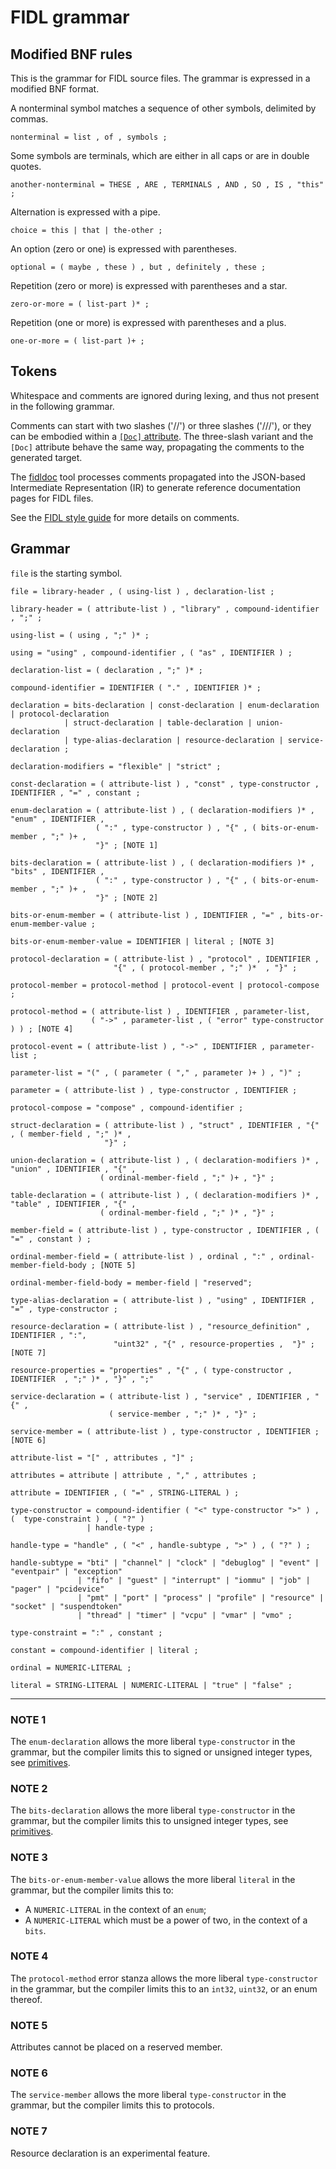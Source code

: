 # FIDL grammar

## Modified BNF rules

This is the grammar for FIDL source files. The grammar is expressed in a
modified BNF format.

A nonterminal symbol matches a sequence of other symbols, delimited by
commas.

```
nonterminal = list , of , symbols ;
```

Some symbols are terminals, which are either in all caps or are in
double quotes.

```
another-nonterminal = THESE , ARE , TERMINALS , AND , SO , IS , "this" ;
```

Alternation is expressed with a pipe.

```
choice = this | that | the-other ;
```

An option (zero or one) is expressed with parentheses.

```
optional = ( maybe , these ) , but , definitely , these ;
```

Repetition (zero or more) is expressed with parentheses and a star.

```
zero-or-more = ( list-part )* ;
```

Repetition (one or more) is expressed with parentheses and a plus.

```
one-or-more = ( list-part )+ ;

```

## Tokens

Whitespace and comments are ignored during lexing, and thus not
present in the following grammar.

Comments can start with two slashes ('//') or three slashes ('///'),
or they can be embodied within a [`[Doc]` attribute][doc_reference].
The three-slash variant and the `[Doc]` attribute behave the same way,
propagating the comments to the generated target.

The [fidldoc] tool processes comments propagated into the JSON-based
Intermediate Representation (IR) to generate reference
documentation pages for FIDL files.

See the [FIDL style guide][comment_style_guide] for more details on
comments.

## Grammar

`file` is the starting symbol.

```
file = library-header , ( using-list ) , declaration-list ;

library-header = ( attribute-list ) , "library" , compound-identifier , ";" ;

using-list = ( using , ";" )* ;

using = "using" , compound-identifier , ( "as" , IDENTIFIER ) ;

declaration-list = ( declaration , ";" )* ;

compound-identifier = IDENTIFIER ( "." , IDENTIFIER )* ;

declaration = bits-declaration | const-declaration | enum-declaration | protocol-declaration
            | struct-declaration | table-declaration | union-declaration
            | type-alias-declaration | resource-declaration | service-declaration ;

declaration-modifiers = "flexible" | "strict" ;

const-declaration = ( attribute-list ) , "const" , type-constructor , IDENTIFIER , "=" , constant ;

enum-declaration = ( attribute-list ) , ( declaration-modifiers )* , "enum" , IDENTIFIER ,
                   ( ":" , type-constructor ) , "{" , ( bits-or-enum-member , ";" )+ ,
                   "}" ; [NOTE 1]

bits-declaration = ( attribute-list ) , ( declaration-modifiers )* , "bits" , IDENTIFIER ,
                   ( ":" , type-constructor ) , "{" , ( bits-or-enum-member , ";" )+ ,
                   "}" ; [NOTE 2]

bits-or-enum-member = ( attribute-list ) , IDENTIFIER , "=" , bits-or-enum-member-value ;

bits-or-enum-member-value = IDENTIFIER | literal ; [NOTE 3]

protocol-declaration = ( attribute-list ) , "protocol" , IDENTIFIER ,
                       "{" , ( protocol-member , ";" )*  , "}" ;

protocol-member = protocol-method | protocol-event | protocol-compose ;

protocol-method = ( attribute-list ) , IDENTIFIER , parameter-list,
                  ( "->" , parameter-list , ( "error" type-constructor ) ) ; [NOTE 4]

protocol-event = ( attribute-list ) , "->" , IDENTIFIER , parameter-list ;

parameter-list = "(" , ( parameter ( "," , parameter )+ ) , ")" ;

parameter = ( attribute-list ) , type-constructor , IDENTIFIER ;

protocol-compose = "compose" , compound-identifier ;

struct-declaration = ( attribute-list ) , "struct" , IDENTIFIER , "{" , ( member-field , ";" )* ,
                     "}" ;

union-declaration = ( attribute-list ) , ( declaration-modifiers )* , "union" , IDENTIFIER , "{" ,
                    ( ordinal-member-field , ";" )+ , "}" ;

table-declaration = ( attribute-list ) , ( declaration-modifiers )* , "table" , IDENTIFIER , "{" ,
                    ( ordinal-member-field , ";" )* , "}" ;

member-field = ( attribute-list ) , type-constructor , IDENTIFIER , ( "=" , constant ) ;

ordinal-member-field = ( attribute-list ) , ordinal , ":" , ordinal-member-field-body ; [NOTE 5]

ordinal-member-field-body = member-field | "reserved";

type-alias-declaration = ( attribute-list ) , "using" , IDENTIFIER ,  "=" , type-constructor ;

resource-declaration = ( attribute-list ) , "resource_definition" , IDENTIFIER , ":",
                       "uint32" , "{" , resource-properties ,  "}" ; [NOTE 7]

resource-properties = "properties" , "{" , ( type-constructor , IDENTIFIER  , ";" )* , "}" , ";"

service-declaration = ( attribute-list ) , "service" , IDENTIFIER , "{" ,
                      ( service-member , ";" )* , "}" ;

service-member = ( attribute-list ) , type-constructor , IDENTIFIER ; [NOTE 6]

attribute-list = "[" , attributes , "]" ;

attributes = attribute | attribute , "," , attributes ;

attribute = IDENTIFIER , ( "=" , STRING-LITERAL ) ;

type-constructor = compound-identifier ( "<" type-constructor ">" ) , (  type-constraint ) , ( "?" )
                 | handle-type ;

handle-type = "handle" , ( "<" , handle-subtype , ">" ) , ( "?" ) ;

handle-subtype = "bti" | "channel" | "clock" | "debuglog" | "event" | "eventpair" | "exception"
               | "fifo" | "guest" | "interrupt" | "iommu" | "job" | "pager" | "pcidevice"
               | "pmt" | "port" | "process" | "profile" | "resource" | "socket" | "suspendtoken"
               | "thread" | "timer" | "vcpu" | "vmar" | "vmo" ;

type-constraint = ":" , constant ;

constant = compound-identifier | literal ;

ordinal = NUMERIC-LITERAL ;

literal = STRING-LITERAL | NUMERIC-LITERAL | "true" | "false" ;
```

----------

### NOTE 1
The `enum-declaration` allows the more liberal `type-constructor` in the
grammar, but the compiler limits this to signed or unsigned integer types,
see [primitives].

### NOTE 2
The `bits-declaration` allows the more liberal `type-constructor` in the grammar, but the compiler
limits this to unsigned integer types, see [primitives].

### NOTE 3
The `bits-or-enum-member-value` allows the more liberal `literal` in the grammar, but the compiler limits this to:

* A `NUMERIC-LITERAL` in the context of an `enum`;
* A `NUMERIC-LITERAL` which must be a power of two, in the context of a `bits`.

### NOTE 4
The `protocol-method` error stanza allows the more liberal `type-constructor`
in the grammar, but the compiler limits this to an `int32`, `uint32`, or
an enum thereof.

### NOTE 5
Attributes cannot be placed on a reserved member.

### NOTE 6
The `service-member` allows the more liberal `type-constructor` in the grammar, but the compiler
limits this to protocols.

### NOTE 7
Resource declaration is an experimental feature.


<!-- xrefs -->
[primitives]: /docs/reference/fidl/language/language.md#primitives
[fidldoc]: /tools/fidl/fidldoc/
[doc_reference]: /docs/reference/fidl/language/attributes.md#doc
[comment_style_guide]: /docs/development/languages/fidl/guides/style.md#comments
